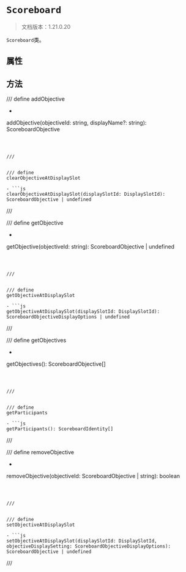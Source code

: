 # `Scoreboard`

> 文档版本：1.21.0.20

`Scoreboard`类。

## 属性

## 方法

/// define
addObjective

- ```js
addObjective(objectiveId: string, displayName?: string): ScoreboardObjective
```



///


/// define
clearObjectiveAtDisplaySlot

- ```js
clearObjectiveAtDisplaySlot(displaySlotId: DisplaySlotId): ScoreboardObjective | undefined
```



///


/// define
getObjective

- ```js
getObjective(objectiveId: string): ScoreboardObjective | undefined
```



///


/// define
getObjectiveAtDisplaySlot

- ```js
getObjectiveAtDisplaySlot(displaySlotId: DisplaySlotId): ScoreboardObjectiveDisplayOptions | undefined
```



///


/// define
getObjectives

- ```js
getObjectives(): ScoreboardObjective[]
```



///


/// define
getParticipants

- ```js
getParticipants(): ScoreboardIdentity[]
```



///


/// define
removeObjective

- ```js
removeObjective(objectiveId: ScoreboardObjective | string): boolean
```



///


/// define
setObjectiveAtDisplaySlot

- ```js
setObjectiveAtDisplaySlot(displaySlotId: DisplaySlotId, objectiveDisplaySetting: ScoreboardObjectiveDisplayOptions): ScoreboardObjective | undefined
```



///

